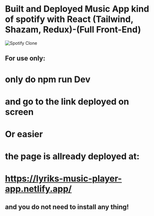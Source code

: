 # Built and Deployed Music App kind of spotify with React (Tailwind, Shazam, Redux)-(Full Front-End)
![Spotify Clone](https://i.ibb.co/mFh2kGZ/Thumbnail-2.png)
## For use only:
# only do npm run Dev
# and go to the link deployed on screen
# Or easier
# the page is allready deployed at:
# https://lyriks-music-player-app.netlify.app/ 
## and you do not need to install any thing!

